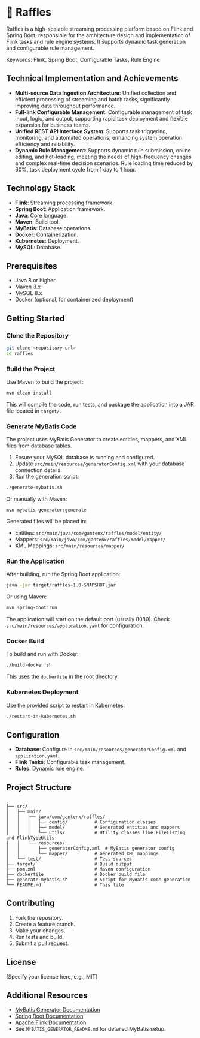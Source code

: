 # 🚀 Raffles

Raffles is a high-scalable streaming processing platform based on Flink and Spring Boot, responsible for the architecture design and implementation of Flink tasks and rule engine systems. It supports dynamic task generation and configurable rule management.

Keywords: Flink, Spring Boot, Configurable Tasks, Rule Engine

## Technical Implementation and Achievements

- **Multi-source Data Ingestion Architecture**: Unified collection and efficient processing of streaming and batch tasks, significantly improving data throughput performance.
- **Full-link Configurable Management**: Configurable management of task input, logic, and output, supporting rapid task deployment and flexible expansion for business teams.
- **Unified REST API Interface System**: Supports task triggering, monitoring, and automated operations, enhancing system operation efficiency and reliability.
- **Dynamic Rule Management**: Supports dynamic rule submission, online editing, and hot-loading, meeting the needs of high-frequency changes and complex real-time decision scenarios. Rule loading time reduced by 60%, task deployment cycle from 1 day to 1 hour.

## Technology Stack

- **Flink**: Streaming processing framework.
- **Spring Boot**: Application framework.
- **Java**: Core language.
- **Maven**: Build tool.
- **MyBatis**: Database operations.
- **Docker**: Containerization.
- **Kubernetes**: Deployment.
- **MySQL**: Database.

## Prerequisites

- Java 8 or higher
- Maven 3.x
- MySQL 8.x
- Docker (optional, for containerized deployment)

## Getting Started

### Clone the Repository

```bash
git clone <repository-url>
cd raffles
```

### Build the Project

Use Maven to build the project:

```bash
mvn clean install
```

This will compile the code, run tests, and package the application into a JAR file located in `target/`.

### Generate MyBatis Code

The project uses MyBatis Generator to create entities, mappers, and XML files from database tables.

1. Ensure your MySQL database is running and configured.
2. Update `src/main/resources/generatorConfig.xml` with your database connection details.
3. Run the generation script:

```bash
./generate-mybatis.sh
```

Or manually with Maven:

```bash
mvn mybatis-generator:generate
```

Generated files will be placed in:
- Entities: `src/main/java/com/gantenx/raffles/model/entity/`
- Mappers: `src/main/java/com/gantenx/raffles/model/mapper/`
- XML Mappings: `src/main/resources/mapper/`

### Run the Application

After building, run the Spring Boot application:

```bash
java -jar target/raffles-1.0-SNAPSHOT.jar
```

Or using Maven:

```bash
mvn spring-boot:run
```

The application will start on the default port (usually 8080). Check `src/main/resources/application.yaml` for configuration.

### Docker Build

To build and run with Docker:

```bash
./build-docker.sh
```

This uses the `dockerfile` in the root directory.

### Kubernetes Deployment

Use the provided script to restart in Kubernetes:

```bash
./restart-in-kubernetes.sh
```

## Configuration

- **Database**: Configure in `src/main/resources/generatorConfig.xml` and `application.yaml`.
- **Flink Tasks**: Configurable task management.
- **Rules**: Dynamic rule engine.

## Project Structure

```
.
├── src/
│   ├── main/
│   │   ├── java/com/gantenx/raffles/
│   │   │   ├── config/          # Configuration classes
│   │   │   ├── model/           # Generated entities and mappers
│   │   │   └── utils/           # Utility classes like FileListing and FlinkTypeUtils
│   │   └── resources/
│   │       ├── generatorConfig.xml  # MyBatis generator config
│   │       └── mapper/          # Generated XML mappings
│   └── test/                    # Test sources
├── target/                      # Build output
├── pom.xml                      # Maven configuration
├── dockerfile                   # Docker build file
├── generate-mybatis.sh          # Script for MyBatis code generation
└── README.md                    # This file
```

## Contributing

1. Fork the repository.
2. Create a feature branch.
3. Make your changes.
4. Run tests and build.
5. Submit a pull request.

## License

[Specify your license here, e.g., MIT]

## Additional Resources

- [MyBatis Generator Documentation](https://mybatis.org/generator/)
- [Spring Boot Documentation](https://spring.io/projects/spring-boot)
- [Apache Flink Documentation](https://flink.apache.org/)
- See `MYBATIS_GENERATOR_README.md` for detailed MyBatis setup.
